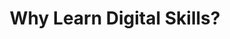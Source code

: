 ---
title: "Why Learn Digital Skills?"
image: "/assets/images/digital-skills/financial-skills1.png"
bentifits:
    - title: "Master Daily Essentials"
      desc: "Manage family schedules (Google Calendar), video call loved ones (Meet), and create school project templates (Docs) with confidence."
    
    - title: "Shield Yourself and Your Family"
      desc: "Learn to spot scams, secure accounts with 2FA, and create hacker-proof passwords – protect your household’s digital life."

    - title: "Turn Creativity into Income"
      desc: " Design flyers for local businesses, social media posts for community events, or product labels using Canva – no design degree needed."
    
    - title: "Navigate Life Smarter"
      desc: "Compare prices online before shopping, find services via Maps, and use AI (ChatGPT) for quick answers and to stay relevant in changing times – whether helping kids with tech homework or adapting to AI-assisted workplaces."
    
---